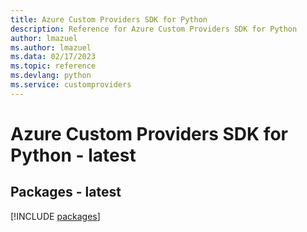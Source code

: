 ```yaml
---
title: Azure Custom Providers SDK for Python
description: Reference for Azure Custom Providers SDK for Python
author: lmazuel
ms.author: lmazuel
ms.data: 02/17/2023
ms.topic: reference
ms.devlang: python
ms.service: customproviders
---
```

# Azure Custom Providers SDK for Python - latest
## Packages - latest
[!INCLUDE [packages](custom-providers-index.md)]